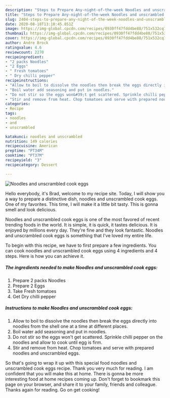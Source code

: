 ```yaml
---
description: "Steps to Prepare Any-night-of-the-week Noodles and unscrambled cook eggs"
title: "Steps to Prepare Any-night-of-the-week Noodles and unscrambled cook eggs"
slug: 2404-steps-to-prepare-any-night-of-the-week-noodles-and-unscrambled-cook-eggs
date: 2020-08-18T13:10:45.851Z
image: https://img-global.cpcdn.com/recipes/0930ff47fdd4be88/751x532cq70/noodles-and-unscrambled-cook-eggs-recipe-main-photo.jpg
thumbnail: https://img-global.cpcdn.com/recipes/0930ff47fdd4be88/751x532cq70/noodles-and-unscrambled-cook-eggs-recipe-main-photo.jpg
cover: https://img-global.cpcdn.com/recipes/0930ff47fdd4be88/751x532cq70/noodles-and-unscrambled-cook-eggs-recipe-main-photo.jpg
author: Andre Brock
ratingvalue: 4.6
reviewcount: 2270
recipeingredient:
- "2 packs Noodles"
- "2 Eggs"
- " Fresh tomatoes"
- " Dry chilli pepper"
recipeinstructions:
- "Allow to boil to dissolve the noodles then break the eggs directly into noodles from the shell one at a time at different places."
- "Boil water add seasoning and put in noodles."
- "Do not stir so the eggs won&#39;t get scattered. Sprinkle chilli pepper on the noodles and allow to cook until egg is firm."
- "Stir and remove from heat. Chop tomatoes and serve with prepared noodles and unscrambled eggs."
categories:
- Recipe
tags:
- noodles
- and
- unscrambled

katakunci: noodles and unscrambled 
nutrition: 149 calories
recipecuisine: American
preptime: "PT34M"
cooktime: "PT37M"
recipeyield: "3"
recipecategory: Dessert

---
```



![Noodles and unscrambled cook eggs](https://img-global.cpcdn.com/recipes/0930ff47fdd4be88/751x532cq70/noodles-and-unscrambled-cook-eggs-recipe-main-photo.jpg)

Hello everybody, it's Brad, welcome to my recipe site. Today, I will show you a way to prepare a distinctive dish, noodles and unscrambled cook eggs. One of my favorites. This time, I will make it a little bit tasty. This is gonna smell and look delicious.



Noodles and unscrambled cook eggs is one of the most favored of recent trending foods in the world. It is simple, it is quick, it tastes delicious. It is enjoyed by millions every day. They're fine and they look fantastic. Noodles and unscrambled cook eggs is something that I've loved my entire life.


To begin with this recipe, we have to first prepare a few ingredients. You can cook noodles and unscrambled cook eggs using 4 ingredients and 4 steps. Here is how you can achieve it.

<!--inarticleads1-->

##### The ingredients needed to make Noodles and unscrambled cook eggs:

1. Prepare 2 packs Noodles
1. Prepare 2 Eggs
1. Take  Fresh tomatoes
1. Get  Dry chilli pepper




<!--inarticleads2-->

##### Instructions to make Noodles and unscrambled cook eggs:

1. Allow to boil to dissolve the noodles then break the eggs directly into noodles from the shell one at a time at different places.
1. Boil water add seasoning and put in noodles.
1. Do not stir so the eggs won&#39;t get scattered. Sprinkle chilli pepper on the noodles and allow to cook until egg is firm.
1. Stir and remove from heat. Chop tomatoes and serve with prepared noodles and unscrambled eggs.




So that's going to wrap it up with this special food noodles and unscrambled cook eggs recipe. Thank you very much for reading. I am confident that you will make this at home. There is gonna be more interesting food at home recipes coming up. Don't forget to bookmark this page on your browser, and share it to your family, friends and colleague. Thanks again for reading. Go on get cooking!
